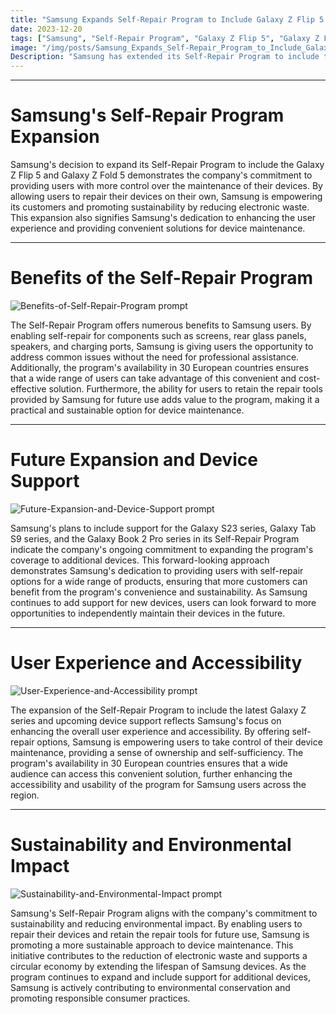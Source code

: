 ```yaml
---
title: "Samsung Expands Self-Repair Program to Include Galaxy Z Flip 5 and Galaxy Z Fold 5"
date: 2023-12-20
tags: ["Samsung", "Self-Repair Program", "Galaxy Z Flip 5", "Galaxy Z Fold 5", "European countries"]
image: "/img/posts/Samsung_Expands_Self-Repair_Program_to_Include_Galaxy_Z_Flip_5_and_Galaxy_Z_Fold_5/0.png"
Description: "Samsung has extended its Self-Repair Program to include the Galaxy Z Flip 5 and Galaxy Z Fold 5, allowing users to independently repair their devices in 30 European countries. The program also includes plans to support additional devices in the future."
---
```



---
# Samsung's Self-Repair Program Expansion

Samsung's decision to expand its Self-Repair Program to include the Galaxy Z Flip 5 and Galaxy Z Fold 5 demonstrates the company's commitment to providing users with more control over the maintenance of their devices. By allowing users to repair their devices on their own, Samsung is empowering its customers and promoting sustainability by reducing electronic waste. This expansion also signifies Samsung's dedication to enhancing the user experience and providing convenient solutions for device maintenance.



---
# Benefits of the Self-Repair Program

![Benefits-of-Self-Repair-Program prompt](/img/posts/Samsung_Expands_Self-Repair_Program_to_Include_Galaxy_Z_Flip_5_and_Galaxy_Z_Fold_5/2.png "Benefits-of-Self-Repair-Program")

The Self-Repair Program offers numerous benefits to Samsung users. By enabling self-repair for components such as screens, rear glass panels, speakers, and charging ports, Samsung is giving users the opportunity to address common issues without the need for professional assistance. Additionally, the program's availability in 30 European countries ensures that a wide range of users can take advantage of this convenient and cost-effective solution. Furthermore, the ability for users to retain the repair tools provided by Samsung for future use adds value to the program, making it a practical and sustainable option for device maintenance.



---
# Future Expansion and Device Support

![Future-Expansion-and-Device-Support prompt](/img/posts/Samsung_Expands_Self-Repair_Program_to_Include_Galaxy_Z_Flip_5_and_Galaxy_Z_Fold_5/3.png "Future-Expansion-and-Device-Support")

Samsung's plans to include support for the Galaxy S23 series, Galaxy Tab S9 series, and the Galaxy Book 2 Pro series in its Self-Repair Program indicate the company's ongoing commitment to expanding the program's coverage to additional devices. This forward-looking approach demonstrates Samsung's dedication to providing users with self-repair options for a wide range of products, ensuring that more customers can benefit from the program's convenience and sustainability. As Samsung continues to add support for new devices, users can look forward to more opportunities to independently maintain their devices in the future.



---
# User Experience and Accessibility

![User-Experience-and-Accessibility prompt](/img/posts/Samsung_Expands_Self-Repair_Program_to_Include_Galaxy_Z_Flip_5_and_Galaxy_Z_Fold_5/4.png "User-Experience-and-Accessibility")

The expansion of the Self-Repair Program to include the latest Galaxy Z series and upcoming device support reflects Samsung's focus on enhancing the overall user experience and accessibility. By offering self-repair options, Samsung is empowering users to take control of their device maintenance, providing a sense of ownership and self-sufficiency. The program's availability in 30 European countries ensures that a wide audience can access this convenient solution, further enhancing the accessibility and usability of the program for Samsung users across the region.



---
# Sustainability and Environmental Impact

![Sustainability-and-Environmental-Impact prompt](/img/posts/Samsung_Expands_Self-Repair_Program_to_Include_Galaxy_Z_Flip_5_and_Galaxy_Z_Fold_5/5.png "Sustainability-and-Environmental-Impact")

Samsung's Self-Repair Program aligns with the company's commitment to sustainability and reducing environmental impact. By enabling users to repair their devices and retain the repair tools for future use, Samsung is promoting a more sustainable approach to device maintenance. This initiative contributes to the reduction of electronic waste and supports a circular economy by extending the lifespan of Samsung devices. As the program continues to expand and include support for additional devices, Samsung is actively contributing to environmental conservation and promoting responsible consumer practices.


